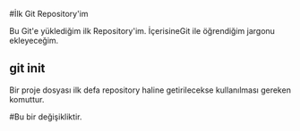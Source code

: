 #İlk Git Repository'im

Bu Git'e yüklediğim ilk Repository'im. İçerisineGit ile öğrendiğim jargonu ekleyeceğim.

## git init

Bir proje dosyası ilk defa repository haline getirilecekse kullanılması gereken komuttur.

#Bu bir değişikliktir.